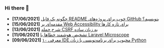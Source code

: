 ### Hi there 👋

<!-- posts -->
* **[17/06/2021]** [چگونه یک فایل README خوب برای پروژه‌های GitHub بنویسیم؟](https://liara.ir/blog/%da%86%da%af%d9%88%d9%86%d9%87-%db%8c%da%a9-%d9%81%d8%a7%db%8c%d9%84-readme-%d8%ae%d9%88%d8%a8-%d8%a8%d8%b1%d8%a7%db%8c-%d9%be%d8%b1%d9%88%da%98%d9%87%e2%80%8c%d9%87%d8%a7%db%8c-github-%d8%a8%d9%86/ "چگونه یک فایل README خوب برای پروژه‌های GitHub بنویسیم؟")
* **[15/06/2021]** [مقدمه‌ای بر Web Accessibility برای تازه کارها](https://liara.ir/blog/%d9%85%d9%82%d8%af%d9%85%d9%87%e2%80%8c%d8%a7%db%8c-%d8%a8%d8%b1-web-accessibility-%d8%a8%d8%b1%d8%a7%db%8c-%d8%aa%d8%a7%d8%b2%d9%87-%da%a9%d8%a7%d8%b1%d9%87%d8%a7/ "مقدمه‌ای بر Web Accessibility برای تازه کارها")
* **[13/06/2021]** [شرح حمله CSRF به زبان ساده](https://liara.ir/blog/%d8%b4%d8%b1%d8%ad-%d8%ad%d9%85%d9%84%d9%87-csrf-%d8%a8%d9%87-%d8%b2%d8%a8%d8%a7%d9%86-%d8%b3%d8%a7%d8%af%d9%87/ "شرح حمله CSRF به زبان ساده")
* **[11/06/2021]** [تشخیص هوشمند خطاها با Laravel Microscope](https://liara.ir/blog/%d8%aa%d8%b4%d8%ae%db%8c%d8%b5-%d9%87%d9%88%d8%b4%d9%85%d9%86%d8%af-%d8%ae%d8%b7%d8%a7%d9%87%d8%a7-%d8%a8%d8%a7-laravel-microscope/ "تشخیص هوشمند خطاها با Laravel Microscope")
* **[09/06/2021]** [معرفی ۱۰ IDE محبوب برای برنامه‌نویسی با زبان Python](https://liara.ir/blog/%d9%85%d8%b9%d8%b1%d9%81%db%8c-%db%b1%db%b0-ide-%d9%85%d8%ad%d8%a8%d9%88%d8%a8-%d8%a8%d8%b1%d8%a7%db%8c-%d8%a8%d8%b1%d9%86%d8%a7%d9%85%d9%87%e2%80%8c%d9%86%d9%88%db%8c%d8%b3%db%8c-%d8%a8%d8%a7-%d8%b2/ "معرفی ۱۰ IDE محبوب برای برنامه‌نویسی با زبان Python")<!-- /posts -->
